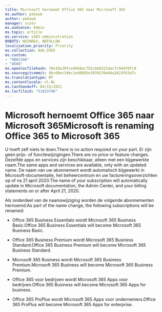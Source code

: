 ```yaml
---
title: Microsoft hernoemt Office 365 naar Microsoft 365
ms.author: pebaum
author: pebaum
manager: scotv
ms.audience: Admin
ms.topic: article
ms.service: o365-administration
ROBOTS: NOINDEX, NOFOLLOW
localization_priority: Priority
ms.collection: Adm_O365
ms.custom:
- "9002346"
- "4566"
ms.openlocfilehash: 70e10e39fce4660ac755cb68322decfc9d4f0fc9
ms.sourcegitcommit: 8bc60ec34bc1e40685e3976576e04a2623f63a7c
ms.translationtype: MT
ms.contentlocale: nl-NL
ms.lasthandoff: 04/15/2021
ms.locfileid: "51823746"
---
```

# <a name="microsoft-is-renaming-office-365-to-microsoft-365"></a><span data-ttu-id="d1d53-102">Microsoft hernoemt Office 365 naar Microsoft 365</span><span class="sxs-lookup"><span data-stu-id="d1d53-102">Microsoft is renaming Office 365 to Microsoft 365</span></span>

<span data-ttu-id="d1d53-103">U hoeft zelf niets te doen.</span><span class="sxs-lookup"><span data-stu-id="d1d53-103">There is no action required on your part.</span></span> <span data-ttu-id="d1d53-104">Er zijn geen prijs- of functiewijzigingen.</span><span class="sxs-lookup"><span data-stu-id="d1d53-104">There are no price or feature changes.</span></span> <span data-ttu-id="d1d53-105">Dezelfde apps en services zijn beschikbaar, alleen met een bijgewerkte naam.</span><span class="sxs-lookup"><span data-stu-id="d1d53-105">The same apps and services are available, only with an updated name.</span></span> <span data-ttu-id="d1d53-106">De naam van uw abonnement wordt automatisch bijgewerkt in Microsoft-documentatie, het beheercentrum en uw factureringsoverzichten op of na 21 april 2020.</span><span class="sxs-lookup"><span data-stu-id="d1d53-106">The name of your subscription will automatically update in Microsoft documentation, the Admin Center, and your billing statements on or after April 21, 2020.</span></span>

<span data-ttu-id="d1d53-107">Als onderdeel van de naamswijziging worden de volgende abonnementen hernoemd:</span><span class="sxs-lookup"><span data-stu-id="d1d53-107">As part of the name change, the following subscriptions will be renamed:</span></span>

- <span data-ttu-id="d1d53-108">Office 365 Business Essentials wordt Microsoft 365 Business Basic.</span><span class="sxs-lookup"><span data-stu-id="d1d53-108">Office 365 Business Essentials will become Microsoft 365 Business Basic.</span></span>

- <span data-ttu-id="d1d53-109">Office 365 Business Premium wordt Microsoft 365 Business Standard.</span><span class="sxs-lookup"><span data-stu-id="d1d53-109">Office 365 Business Premium will become Microsoft 365 Business Standard.</span></span>

- <span data-ttu-id="d1d53-110">Microsoft 365 Business wordt Microsoft 365 Business Premium.</span><span class="sxs-lookup"><span data-stu-id="d1d53-110">Microsoft 365 Business will become Microsoft 365 Business Premium.</span></span>

- <span data-ttu-id="d1d53-111">Office 365 voor bedrijven wordt Microsoft 365 Apps voor bedrijven.</span><span class="sxs-lookup"><span data-stu-id="d1d53-111">Office 365 Business will become Microsoft 365 Apps for business.</span></span>

- <span data-ttu-id="d1d53-112">Office 365 ProPlus wordt Microsoft 365 Apps voor ondernemers.</span><span class="sxs-lookup"><span data-stu-id="d1d53-112">Office 365 ProPlus will become Microsoft 365 Apps for enterprise.</span></span>
